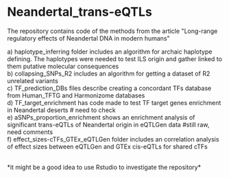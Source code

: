 # Neandertal_trans-eQTLs

The repository contains code of the methods from the article "Long-range regulatory effects of Neandertal DNA in modern humans" <br>


a) haplotype_inferring folder includes an algorithm for archaic haplotype defining. The haplotypes were needed to test ILS origin and gather linked to them putative molecular consequences <br>
b) collapsing_SNPs_R2 includes an algorithm for getting a dataset of R2 unrelated variants <br>
c) TF_prediction_DBs files describe creating a concordant TFs database from Human_TFTG and Harmonizome databases <br>
d) TF_target_enrichment has code made to test TF target genes enrichment in Neandertal deserts # need to check <br>
e) aSNPs_proportion_enrichment shows an enrichment analysis of significant trans-eQTLs of Neandertal origin in eQTLGen data #still raw, need comments <br>
f) effect_sizes-cTFs_GTEx_eQTLGen folder includes an correlation analysis of effect sizes between eQTLGen and GTEx cis-eQTLs for shared cTFs <br>

<br>
*it might be a good idea to use Rstudio to investigate the repository*
